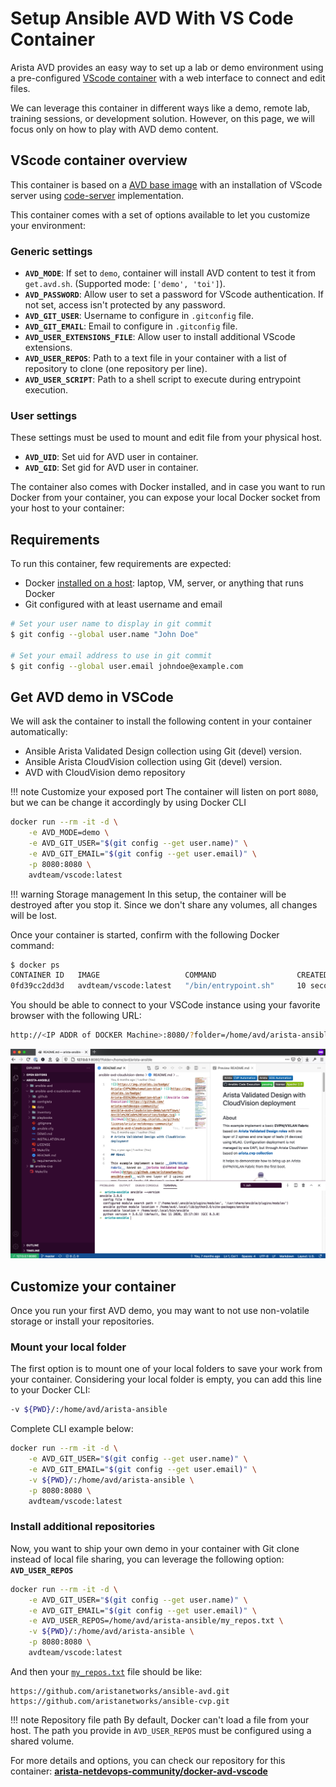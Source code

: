 # Setup Ansible AVD With VS Code Container

Arista AVD provides an easy way to set up a lab or demo environment using a pre-configured [VScode container](https://github.com/arista-netdevops-community/docker-avd-vscode) with a web interface to connect and edit files.

We can leverage this container in different ways like a demo, remote lab, training sessions, or development solution. However, on this page, we will focus only on how to play with AVD demo content.

## VScode container overview

This container is based on a [AVD base image](https://hub.docker.com/repository/docker/avdteam/base) with an installation of VScode server using [code-server](https://github.com/cdr/code-server/) implementation.

This container comes with a set of options available to let you customize your environment:

### Generic settings

- **`AVD_MODE`**: If set to `demo`, container will install AVD content to test it from `get.avd.sh`. (Supported mode: `['demo', 'toi']`).
- **`AVD_PASSWORD`**: Allow user to set a password for VScode authentication. If not set, access isn't protected by any password.
- **`AVD_GIT_USER`**: Username to configure in `.gitconfig` file.
- **`AVD_GIT_EMAIL`**: Email to configure in `.gitconfig` file.
- **`AVD_USER_EXTENSIONS_FILE`**: Allow user to install additional VScode extensions.
- **`AVD_USER_REPOS`**: Path to a text file in your container with a list of repository to clone (one repository per line).
- **`AVD_USER_SCRIPT`**: Path to a shell script to execute during entrypoint execution.

### User settings

These settings must be used to mount and edit file from your physical host.

- **`AVD_UID`**: Set uid for AVD user in container.
- **`AVD_GID`**: Set gid for AVD user in container.

The container also comes with Docker installed, and in case you want to run Docker from your container, you can expose your local Docker socket from your host to your container:

## Requirements

To run this container, few requirements are expected:

- Docker [installed on a host](https://docs.docker.com/get-docker/): laptop, VM, server, or anything that runs Docker
- Git configured with at least username and email

```bash
# Set your user name to display in git commit
$ git config --global user.name "John Doe"

# Set your email address to use in git commit
$ git config --global user.email johndoe@example.com
```

## Get AVD demo in VSCode

We will ask the container to install the following content in your container automatically:

- Ansible Arista Validated Design collection using Git (devel) version.
- Ansible Arista CloudVision collection using Git (devel) version.
- AVD with CloudVision demo repository

!!! note Customize your exposed port
    The container will listen on port `8080`, but we can be change it accordingly by using Docker CLI

```bash
docker run --rm -it -d \
    -e AVD_MODE=demo \
    -e AVD_GIT_USER="$(git config --get user.name)" \
    -e AVD_GIT_EMAIL="$(git config --get user.email)" \
    -p 8080:8080 \
    avdteam/vscode:latest
```

!!! warning Storage management
    In this setup, the container will be destroyed after you stop it. Since we don't share any volumes, all changes will be lost.

Once your container is started, confirm with the following Docker command:

```bash
$ docker ps
CONTAINER ID   IMAGE                   COMMAND                  CREATED          STATUS          PORTS                    NAMES
0fd39cc2dd3d   avdteam/vscode:latest   "/bin/entrypoint.sh"     10 seconds ago   Up 9 seconds    0.0.0.0:8080->8080/tcp   inspiring_germain
```

You should be able to connect to your VSCode instance using your favorite browser with the following URL:

```bash
http://<IP ADDR of DOCKER Machine>:8080/?folder=/home/avd/arista-ansible
```

![VSCode demo Overview](../_media/vscode-container-demo-overview.png)

## Customize your container

Once you run your first AVD demo, you may want to not use non-volatile storage or install your repositories.

### Mount your local folder

The first option is to mount one of your local folders to save your work from your container. Considering your local folder is empty, you can add this line to your Docker CLI:

```bash
-v ${PWD}/:/home/avd/arista-ansible
```

Complete CLI example below:

```bash
docker run --rm -it -d \
    -e AVD_GIT_USER="$(git config --get user.name)" \
    -e AVD_GIT_EMAIL="$(git config --get user.email)" \
    -v ${PWD}/:/home/avd/arista-ansible \
    -p 8080:8080 \
    avdteam/vscode:latest
```

### Install additional repositories

Now, you want to ship your own demo in your container with Git clone instead of local file sharing, you can leverage the following option: **`AVD_USER_REPOS`**

```bash
docker run --rm -it -d \
    -e AVD_GIT_USER="$(git config --get user.name)" \
    -e AVD_GIT_EMAIL="$(git config --get user.email)" \
    -e AVD_USER_REPOS=/home/avd/arista-ansible/my_repos.txt \
    -v ${PWD}/:/home/avd/arista-ansible \
    -p 8080:8080 \
    avdteam/vscode:latest
```

And then your [`my_repos.txt`](https://github.com/arista-netdevops-community/docker-avd-vscode/blob/master/tests/user-repos.txt) file should be like:

```text
https://github.com/aristanetworks/ansible-avd.git
https://github.com/aristanetworks/ansible-cvp.git
```

!!! note Repository file path
    By default, Docker can't load a file from your host. The path you provide in `AVD_USER_REPOS` must be configured using a shared volume.

For more details and options, you can check our repository for this container: **[arista-netdevops-community/docker-avd-vscode](https://github.com/arista-netdevops-community/docker-avd-vscode)**
